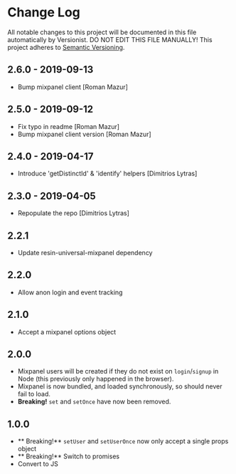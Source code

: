 # Change Log

All notable changes to this project will be documented in this file
automatically by Versionist. DO NOT EDIT THIS FILE MANUALLY!
This project adheres to [Semantic Versioning](http://semver.org/).

## 2.6.0 - 2019-09-13

* Bump mixpanel client [Roman Mazur]

## 2.5.0 - 2019-09-12

* Fix typo in readme [Roman Mazur]
* Bump mixpanel client version [Roman Mazur]

## 2.4.0 - 2019-04-17

* Introduce 'getDistinctId' & 'identify' helpers [Dimitrios Lytras]

## 2.3.0 - 2019-04-05

* Repopulate the repo [Dimitrios Lytras]

## 2.2.1

* Update resin-universal-mixpanel dependency

## 2.2.0

* Allow anon login and event tracking

## 2.1.0

* Accept a mixpanel options object

## 2.0.0

* Mixpanel users will be created if they do not exist on `login`/`signup` in Node (this previously only happened in the browser).
* Mixpanel is now bundled, and loaded synchronously, so should never fail to load.
* **Breaking!** `set` and `setOnce` have now been removed.

## 1.0.0

* ** Breaking!** `setUser` and `setUserOnce` now only accept a single props object
* ** Breaking!** Switch to promises
* Convert to JS

